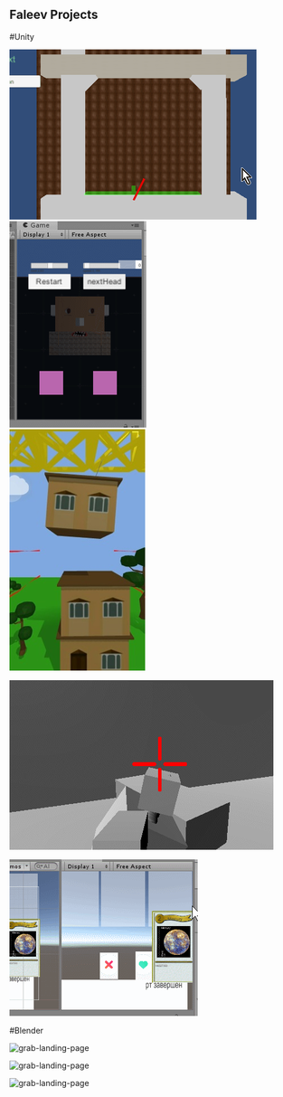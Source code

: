 
## Faleev Projects

#Unity

![grab-landing-page](https://raw.githubusercontent.com/hubfil/CV/master/arcanoid.gif)   
![grab-landing-page](https://raw.githubusercontent.com/hubfil/CV/master/shaver.gif)     
![grab-landing-page](https://raw.githubusercontent.com/hubfil/CV/master/towerBlox.jpg) 

![grab-landing-page](https://raw.githubusercontent.com/hubfil/CV/master/shooter.gif)

![grab-landing-page](https://raw.githubusercontent.com/hubfil/CV/master/Card.gif) 


#Blender

![grab-landing-page](https://raw.githubusercontent.com/hubfil/CV/master/nupodimos_65901902_2521445607868583_6024614949365985882_n.gif)   

![grab-landing-page](https://raw.githubusercontent.com/hubfil/CV/master/nupodimos_68832584_2369397176721385_5168381740054221059_n.gif)

![grab-landing-page](https://raw.githubusercontent.com/hubfil/CV/master/red.gif)






